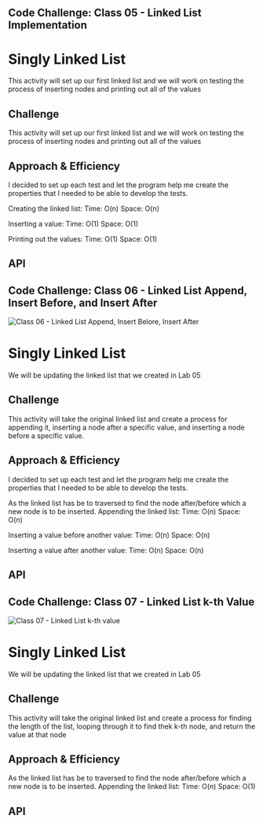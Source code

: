 ## Code Challenge:  Class 05 - Linked List Implementation
# Singly Linked List
This activity will set up our first linked list and we will work on testing the process of inserting nodes and printing out all of the values

## Challenge
This activity will set up our first linked list and we will work on testing the process of inserting nodes and printing out all of the values

## Approach & Efficiency
I decided to set up each test and let the program help me create the properties that I needed to be able to develop the tests.

Creating the linked list:
Time:  O(n)
Space:  O(n)

Inserting a value:
Time:  O(1)
Space:  O(1)

Printing out the values:
Time:  O(1)
Space:  O(1)

## API
<!-- Description of each method publicly available to your Linked List -->

## Code Challenge:  Class 06 - Linked List Append, Insert Before, and Insert After
![Class 06 - Linked List Append, Insert Belore, Insert After](./DataStructurest/AppendBeforeAfter.jpg)
# Singly Linked List
We will be updating the linked list that we created in Lab 05

## Challenge
This activity will take the original linked list and create a process for appending it, inserting a node after a specific value, and inserting a node before a specific value.

## Approach & Efficiency
I decided to set up each test and let the program help me create the properties that I needed to be able to develop the tests.

As the linked list has be to traversed to find the node after/before which a new node is to be inserted.
Appending the linked list:
Time:  O(n)
Space: O(n)

Inserting a value before another value:
Time:  O(n)
Space:  O(n)

Inserting a value after another value:
Time:  O(n)
Space:  O(n)

## API
<!-- Description of each method publicly available to your Linked List -->

## Code Challenge:  Class 07 - Linked List k-th Value
![Class 07 - Linked List k-th value](./DataStructurest/LinkedListkth.jpg)
# Singly Linked List
We will be updating the linked list that we created in Lab 05

## Challenge
This activity will take the original linked list and create a process for finding the length of the list, looping through it to find thek k-th node, and return the value at that node

## Approach & Efficiency

As the linked list has be to traversed to find the node after/before which a new node is to be inserted.
Appending the linked list:
Time:  O(n)
Space: O(1)


## API
<!-- Description of each method publicly available to your Linked List -->

